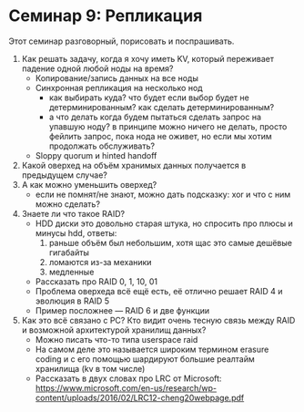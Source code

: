 # Семинар 9: Репликация

Этот семинар разговорный, порисовать и поспрашивать.

1. Как решать задачу, когда я хочу иметь KV, который переживает падение одной любой ноды на время?
    - Копирование/запись данных на все ноды
    - Синхронная репликация на несколько нод
        - как выбирать куда? что будет если выбор будет не детерминированным? как сделать детерминированным?
        - а что делать когда будем пытаться сделать запрос на упавшую ноду? в принципе можно ничего не делать, просто фейлить запрос, пока нода не оживет, но если мы хотим продолжать обслуживать?
    - Sloppy quorum и hinted handoff
2. Какой оверхед на объём хранимых данных получается в предыдущем случае?
3. А как можно уменьшить оверхед?
    - если не помнят/не знают, можно дать подсказку: xor и что с ним можно сделать?
4. Знаете ли что такое RAID?
    - HDD диски это довольно старая штука, но спросить про плюсы и минусы hdd, ответы:
        1. раньше объём был небольшим, хотя щас это самые дешёвые гигабайты
        2. ломаются из-за механики
        3. медленные
    - Рассказать про RAID 0, 1, 10, 01
    - Проблема оверхеда всё ещё есть, её отлично решает RAID 4 и эволюция в RAID 5
    - Пример посложнее — RAID 6 и две функции
5. Как это всё связано с РС? Кто видит очень тесную связь между RAID и возможной архитектурой хранилищ данных?
    - Можно писать что-то типа userspace raid
    - На самом деле это называется широким термином erasure coding и с его помощью шардируют большие реалтайм хранилища (kv в том числе)
    - Рассказать в двух словах про LRC от Microsoft: https://www.microsoft.com/en-us/research/wp-content/uploads/2016/02/LRC12-cheng20webpage.pdf
